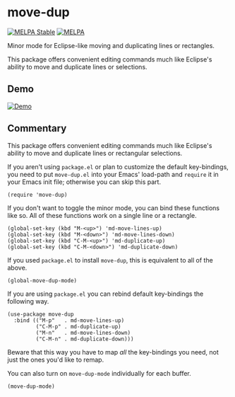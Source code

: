 move-dup
========

[![MELPA Stable](https://stable.melpa.org/packages/move-dup-badge.svg)](https://stable.melpa.org/#/move-dup)
[![MELPA](https://melpa.org/packages/move-dup-badge.svg)](https://melpa.org/#/move-dup)

Minor mode for Eclipse-like moving and duplicating lines or rectangles.

This package offers convenient editing commands much like Eclipse's ability to
move and duplicate lines or selections.

## Demo

[![Demo](./demo.gif)](./demo.gif)

## Commentary

This package offers convenient editing commands much like Eclipse's ability to
move and duplicate lines or rectangular selections.

If you aren't using `package.el` or plan to customize the default key-bindings,
you need to put `move-dup.el` into your Emacs' load-path and `require` it in
your Emacs init file; otherwise you can skip this part.

```elisp
(require 'move-dup)
```

If you don't want to toggle the minor mode, you can bind these functions like
so. All of these functions work on a single line or a rectangle.

```elisp
(global-set-key (kbd "M-<up>") 'md-move-lines-up)
(global-set-key (kbd "M-<down>") 'md-move-lines-down)
(global-set-key (kbd "C-M-<up>") 'md-duplicate-up)
(global-set-key (kbd "C-M-<down>") 'md-duplicate-down)
```

If you used `package.el` to install `move-dup`, this is equivalent to all of the
above.

```elisp
(global-move-dup-mode)
```

If you are using `package.el` you can rebind default key-bindings the following
way.

```elisp
(use-package move-dup
  :bind (("M-p"   . md-move-lines-up)
         ("C-M-p" . md-duplicate-up)
         ("M-n"   . md-move-lines-down)
         ("C-M-n" . md-duplicate-down)))
```

Beware that this way you have to map _all_ the key-bindings you need, not just
the ones you'd like to remap.

You can also turn on `move-dup-mode` individually for each buffer.

```elisp
(move-dup-mode)
```
